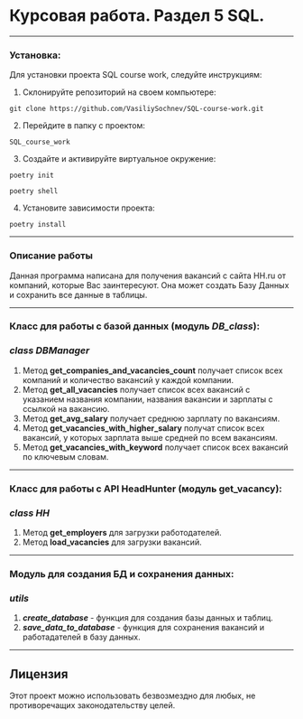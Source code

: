 # **Курсовая работа. Раздел 5 SQL.**

___
### **Установка:**
Для установки проекта SQL course work, следуйте инструкциям:

1. Склонируйте репозиторий на своем компьютере:

`git clone https://github.com/VasiliySochnev/SQL-course-work.git`

2. Перейдите в папку с проектом:

`SQL_course_work`

3. Создайте и активируйте виртуальное окружение:

`poetry init`

`poetry shell`

4. Установите зависимости проекта:

`poetry install`

___
### **Описание работы**
Данная программа написана для получения вакансий с сайта HH.ru от компаний, 
которые Вас заинтересуют. Она может создать Базу Данных и сохранить все данные в таблицы.  
___
### Класс для работы с базой данных (модуль ***DB_class***):
### ***class DBManager***
1. Метод **get_companies_and_vacancies_count** получает список всех компаний 
и количество вакансий у каждой компании.
2. Mетод **get_all_vacancies** получает список всех вакансий 
с указанием названия компании, названия вакансии и зарплаты с ссылкой на вакансию. 
3. Метод **get_avg_salary** получает среднюю зарплату по вакансиям.
4. Mетод **get_vacancies_with_higher_salary** получат список всех вакансий, 
у которых зарплата выше средней по всем вакансиям.
5. Mетод **get_vacancies_with_keyword** получает список всех вакансий по ключевым словам.
___
### Класс для работы с API HeadHunter (модуль **get_vacancy**):
### ***class HH***
1. Метод **get_employers** для загрузки работодателей.
2. Метод **load_vacancies** для загрузки вакансий.
___
### Модуль для создания БД и сохранения данных:
### ***utils***
1. ***create_database*** - функция для создания базы данных и таблиц.
2. ***save_data_to_database*** - функция для сохранения вакансий и работадателей в базу данных.
___
## **Лицензия**

Этот проект можно использовать безвозмездно для любых, 
не противоречащих законодательству целей.